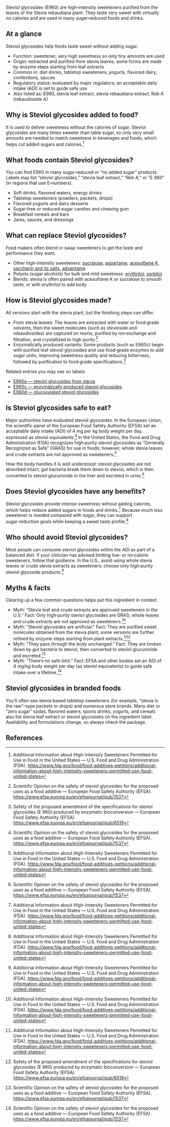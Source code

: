 Steviol glycosides (E960) are high‑intensity sweeteners purified from the leaves of the Stevia rebaudiana plant. They taste very sweet with virtually no calories and are used in many sugar‑reduced foods and drinks.

<!--more-->

## At a glance
Steviol glycosides help foods taste sweet without adding sugar.
- Function: sweetener, very high sweetness so only tiny amounts are used
- Origin: extracted and purified from stevia leaves; some forms are made by enzyme steps starting from leaf extracts
- Common in: diet drinks, tabletop sweeteners, yogurts, flavored dairy, confections, sauces
- Regulatory status: evaluated by major regulators; an acceptable daily intake (ADI) is set to guide safe use
- Also listed as: E960, stevia leaf extract, stevia rebaudiana extract, Reb A (rebaudioside A)

## Why is Steviol glycosides added to food?
It is used to deliver sweetness without the calories of sugar. Steviol glycosides are many times sweeter than table sugar, so only very small amounts are needed to match sweetness in beverages and foods, which helps cut added sugars and calories.[^1]

## What foods contain Steviol glycosides?
You can find E960 in many sugar‑reduced or “no added sugar” products. Labels may list “steviol glycosides,” “stevia leaf extract,” “Reb A,” or “E 960” (in regions that use E‑numbers).
- Soft drinks, flavored waters, energy drinks
- Tabletop sweeteners (powders, packets, drops)
- Flavored yogurts and dairy desserts
- Sugar‑free or reduced‑sugar candies and chewing gum
- Breakfast cereals and bars
- Jams, sauces, and dressings

## What can replace Steviol glycosides?
Food makers often blend or swap sweeteners to get the taste and performance they want.
- Other high‑intensity sweeteners: [sucralose](/e955-sucralose), [aspartame](/e951-aspartame), [acesulfame K](/e950-acesulfame-k), [saccharin and its salts](/e954-saccharin-and-its-salts), [advantame](/e969-advantame)
- Polyols (sugar alcohols) for bulk and mild sweetness: [erythritol](/e968-erythritol), [sorbitol](/e420-sorbitol)
- Blends: stevia is often paired with acesulfame K or sucralose to smooth taste, or with erythritol to add body

## How is Steviol glycosides made?
All versions start with the stevia plant, but the finishing steps can differ.
- From stevia leaves: The leaves are extracted with water or food‑grade solvents, then the sweet molecules (such as stevioside and rebaudiosides) are captured on resins, purified by ion‑exchange and filtration, and crystallized to high purity.[^2]
- Enzymatically produced variants: Some products (such as E960c) begin with purified leaf steviol glycosides and use food‑grade enzymes to add sugar units, improving sweetness quality and reducing bitterness, followed by purification to food‑grade specifications.[^3]

Related entries you may see on labels:
- [E960a — steviol glycosides from stevia](/e960a-steviol-glycosides-from-stevia)
- [E960c — enzymatically produced steviol glycosides](/e960c-enzymatically-produced-steviol-glycosides)
- [E960d — glucosylated steviol glycosides](/e960d-glucosylated-steviol-glycosides)

## Is Steviol glycosides safe to eat?
Major authorities have evaluated steviol glycosides. In the European Union, the scientific panel of the European Food Safety Authority (EFSA) set an acceptable daily intake (ADI) of 4 mg per kg body weight per day, expressed as steviol equivalents.[^2] In the United States, the Food and Drug Administration (FDA) recognizes high‑purity steviol glycosides as “Generally Recognized as Safe” (GRAS) for use in foods; however, whole stevia leaves and crude extracts are not approved as sweeteners.[^1]

How the body handles it is well understood: steviol glycosides are not absorbed intact; gut bacteria break them down to steviol, which is then converted to steviol glucuronide in the liver and excreted in urine.[^2]

## Does Steviol glycosides have any benefits?
Steviol glycosides provide intense sweetness without adding calories, which helps reduce added sugars in foods and drinks.[^1] Because much less sweetener is needed compared with sugar, they can support sugar‑reduction goals while keeping a sweet taste profile.[^1]

## Who should avoid Steviol glycosides?
Most people can consume steviol glycosides within the ADI as part of a balanced diet. If your clinician has advised limiting low‑ or no‑calorie sweeteners, follow that guidance. In the U.S., avoid using whole stevia leaves or crude stevia extracts as sweeteners; choose only high‑purity steviol glycoside products.[^1]

## Myths & facts
Clearing up a few common questions helps put this ingredient in context.
- Myth: “Stevia leaf and crude extracts are approved sweeteners in the U.S.” Fact: Only high‑purity steviol glycosides are GRAS; whole leaves and crude extracts are not approved as sweeteners.[^1]
- Myth: “Steviol glycosides are artificial.” Fact: They are purified sweet molecules obtained from the stevia plant; some versions are further refined by enzyme steps starting from plant extracts.[^1][^3]
- Myth: “They pass through the body unchanged.” Fact: They are broken down by gut bacteria to steviol, then converted to steviol glucuronide and excreted.[^2]
- Myth: “There’s no safe limit.” Fact: EFSA and other bodies set an ADI of 4 mg/kg body weight per day (as steviol equivalents) to guide safe intake over a lifetime.[^2]

## Steviol glycosides in branded foods
You’ll often see stevia‑based tabletop sweeteners (for example, “stevia in the raw”–type packets or drops) and numerous store brands. Many diet or “zero sugar” sodas, flavored waters, sports drinks, yogurts, and cereals also list stevia leaf extract or steviol glycosides on the ingredient label. Availability and formulations change, so always check the package.

## References
[^1]: Additional Information about High-Intensity Sweeteners Permitted for Use in Food in the United States — U.S. Food and Drug Administration (FDA). https://www.fda.gov/food/food-additives-petitions/additional-information-about-high-intensity-sweeteners-permitted-use-food-united-states
[^2]: Scientific Opinion on the safety of steviol glycosides for the proposed uses as a food additive — European Food Safety Authority (EFSA). https://www.efsa.europa.eu/en/efsajournal/pub/1537
[^3]: Safety of the proposed amendment of the specifications for steviol glycosides (E 960) produced by enzymatic bioconversion — European Food Safety Authority (EFSA). https://www.efsa.europa.eu/en/efsajournal/pub/6519
